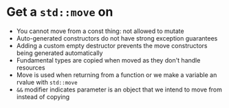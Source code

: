 # Get a `std::move` on

- You cannot move from a const thing: not allowed to mutate
- Auto-generated constructors do not have strong exception guarantees
- Adding a custom empty destructor prevents the move constructors being generated automatically
- Fundamental types are copied when moved as they don't handle resources
- Move is used when returning from a function or we make a variable an rvalue with `std::move`
- `&&` modifier indicates parameter is an object that we intend to move from instead of copying
